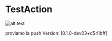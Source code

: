 # TestAction

![alt text](https://img.shields.io/badge/Version-0.1.2-green)

proviamo la push
Version: [0.1.0-dev03+d541bff]
